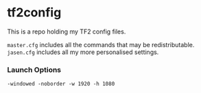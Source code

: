 # tf2config

This is a repo holding my TF2 config files.

`master.cfg` includes all the commands that may be redistributable.
`jasen.cfg` includes all my more personalised settings.

### Launch Options

`-windowed -noborder -w 1920 -h 1080`
